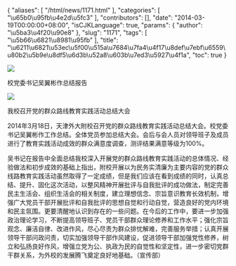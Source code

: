 {
    "aliases": [
        "/html/news/1171.html"
    ],
    "categories": [
        "\u65b0\u95fb\u4e2d\u5fc3"
    ],
    "contributors": [],
    "date": "2014-03-19T00:00:00+08:00",
    "isCJKLanguage": true,
    "params": {
        "author": "\u5ba3\u4f20\u90e8"
    },
    "slug": "1171",
    "tags": [
        "\u5b66\u6821\u8981\u95fb"
    ],
    "title": "\u6211\u6821\u53ec\u5f00\u515a\u7684\u7fa4\u4f17\u8def\u7ebf\u6559\u80b2\u5b9e\u8df5\u6d3b\u52a8\u603b\u7ed3\u5927\u4f1a",
    "toc": true
}

![](https://cdn.tfls.online/mirror/full/e984e7f7b6e20ea24b47df4b5927f5c07fd463d3.jpg)




校党委书记吴翼彬作总结报告




![](https://cdn.tfls.online/mirror/full/aa425e47bac563a6f0ff4be6c2c3db331986c954.jpg)




我校召开党的群众路线教育实践活动总结大会







2014年3月18日，天津外大附校召开党的群众路线教育实践活动总结大会。校党委书记吴翼彬作工作总结。全体党员参加总结大会。会后与会人员对领导班子及成员进行了教育实践活动成效的群众满意度调查，测评结果满意等级为100%。




吴书记在报告中全面总结我校深入开展党的群众路线教育实践活动的总体情况、经验做法和初步成效的基础上指出，附校开展以为民务实清廉为主要内容的党的群众线路教育实践活动虽然取得了一定成绩，但是我们应该在看到成绩的同时，认真总结、提升、固化这次活动，以整风精神开展批评与自我批评的成功做法，制定完善民主生活会、组织生活会的相关制度，建立理想信念、宗旨意识教育长效机制，增强广大党员干部开展批评和自我批评的思想自觉和行动自觉，营造良好的党内环境和民主氛围。更要清醒地认识到存在的一些问题。在今后的工作中，要进一步加强政治理论学习，不断提高领导班子、党员干部群众理论修养和工作水平；强化宗旨观念、廉洁自律、改进作风，尽心尽责为群众排忧解难，完善服务举措；认真开展领导干部问政问责，切实加强领导干部作风建设，促进领导干部加强党性修养，树立和弘扬良好作风，增强立党为公、执政为民的自觉性和坚定性，进一步密切党群干群关系，为外校的发展腾飞奠定良好地基础。（宣传部）




